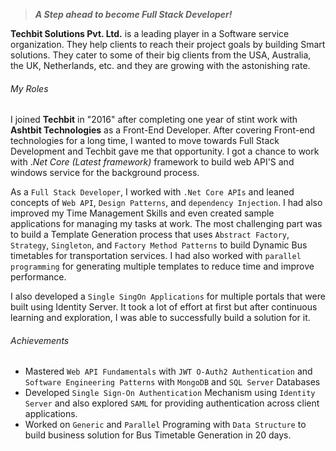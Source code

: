 <!-- About Organization -->
> ***A Step ahead to become Full Stack Developer!***

**Techbit Solutions Pvt. Ltd.** is a leading player in a Software service organization. They help clients to reach their project goals by building Smart solutions. They cater to some of their big clients from the USA, Australia, the UK, Netherlands, etc. and they are growing with the astonishing rate.

<!-- End About Organization -->

<!-- Key Roles -->
<!-- ExperienceKey -->
###### My Roles
<!-- ResumeKey -->
I joined **Techbit** in "2016" after completing one year of stint work with **Ashtbit Technologies** as a Front-End Developer. After covering Front-end technologies for a long time, I wanted to move towards Full Stack Development and Techbit gave me that opportunity. I got a chance to work with .*Net Core (Latest framework)* framework to build web API'S and windows service for the background process.

As a `Full Stack Developer`, I worked with `.Net Core APIs` and leaned concepts of `Web API`, `Design Patterns`, and `dependency Injection`. I had also improved my Time Management Skills and even created sample applications for managing my tasks at work. The most challenging part was to build a Template Generation process that uses `Abstract Factory`, `Strategy`, `Singleton`, and `Factory Method Patterns` to build Dynamic Bus timetables for transportation services. I had also worked with `parallel programming` for generating multiple templates to reduce time and improve performance.

I also developed a `Single SingOn Applications` for multiple portals that were built using Identity Server. It took a lot of effort at first but after continuous learning and exploration, I was able to successfully build a solution for it.

<!-- EndResumeKey -->
<!-- EndExperienceKey -->
<!-- End Key Roles -->

<!-- Key Achievements -->
###### Achievements
<!-- CVKey -->
- Mastered `Web API Fundamentals` with `JWT O-Auth2 Authentication` and `Software Engineering Patterns` with `MongoDB` and `SQL Server` Databases
- Developed `Single Sign-On Authentication` Mechanism using `Identity Server` and also explored `SAML` for providing authentication across client applications.
- Worked on `Generic` and `Parallel` Programing with `Data Structure` to build business solution for Bus Timetable Generation in 20 days.
<!-- EndCVKey -->
<!-- End Achievements -->